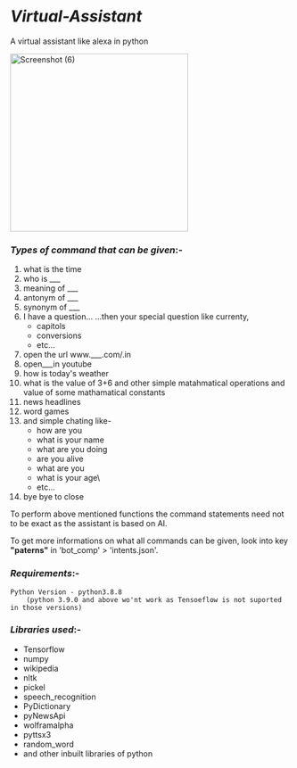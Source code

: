 # **_Virtual-Assistant_**

A virtual assistant like alexa in python

<img width="319" alt="Screenshot (6)" src="https://user-images.githubusercontent.com/76733670/113035736-1acfd880-91b1-11eb-92a2-e39225affdc1.png">


### _Types of command that can be given_:-

1. what is the time
2. who is ___	
3. meaning of ___
4. antonym of ___
5. synonym of ___
6. I have a question...
    ...then your special question like currenty,	
    * capitols
    * conversions
    * etc...
7. open the url www.___.com/.in
8. open___in youtube
9. how is today's weather
10. what is the value of 3+6 and other simple matahmatical operations and value of some mathamatical constants
11. news headlines
12. word games
13. and simple chating like-
    * how are you
    * what is your name
    * what are you doing
    * are you alive
    * what are you
    * what is your age\
    * etc...
14. bye bye to close

To perform above mentioned functions the command statements need not to be exact as the assistant is based on AI.

To get more informations on what all commands can be given, look into key **"paterns"** in 'bot_comp' > 'intents.json'.

### _Requirements_:-

	Python Version - python3.8.8
		(python 3.9.0 and above wo'nt work as Tensoeflow is not suported in those versions)

### _Libraries used_:-
	
* Tensorflow
* numpy
* wikipedia
* nltk
* pickel
* speech_recognition
* PyDictionary
* pyNewsApi
* wolframalpha
* pyttsx3
* random_word
* and other inbuilt libraries of python


